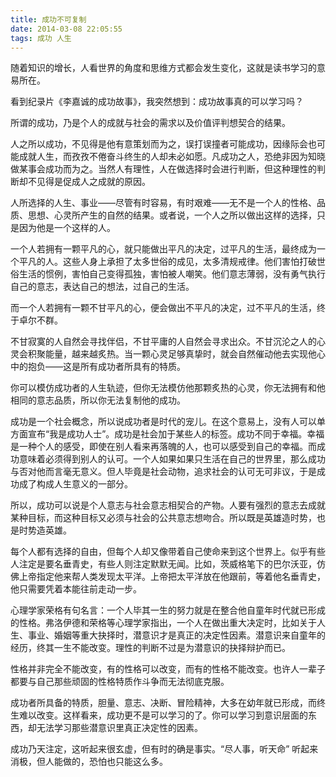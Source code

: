 ```yaml
---
title: 成功不可复制
date: 2014-03-08 22:05:55
tags: 成功 人生
---
```


 随着知识的增长，人看世界的角度和思维方式都会发生变化，这就是读书学习的意易所在。

看到纪录片《李嘉诚的成功故事》，我突然想到：成功故事真的可以学习吗？

所谓的成功，乃是个人的成就与社会的需求以及价值评判想契合的结果。

人之所以成功，不见得是他有意策划而为之，误打误撞者可能成功，因缘际会也可能成就人生，而孜孜不倦奋斗终生的人却未必如愿。凡成功之人，恐绝非因为知晓做某事会成功而为之。当然人有理性，人在做选择时会进行判断，但这种理性的判断却不见得是促成人之成就的原因。

人所选择的人生、事业——尽管有时容易，有时艰难——无不是一个人的性格、品质、思想、心灵所产生的自然的结果。或者说，一个人之所以做出这样的选择，只是因为他是一个这样的人。

一个人若拥有一颗平凡的心，就只能做出平凡的决定，过平凡的生活，最终成为一个平凡的人。这些人身上承担了太多世俗的成见，太多清规戒律。他们害怕打破世俗生活的惯例，害怕自己变得孤独，害怕被人嘲笑。他们意志薄弱，没有勇气执行自己的意志，表达自己的想法，过自己的生活。

而一个人若拥有一颗不甘平凡的心，便会做出不平凡的决定，过不平凡的生活，终于卓尔不群。

不甘寂寞的人自然会寻找伴侣，不甘平庸的人自然会寻求出众。不甘沉沦之人的心灵会积聚能量，越来越炙热。当一颗心灵足够真挚时，就会自然催动他去实现他心中的抱负——这是所有成功者所具有的特质。

你可以模仿成功者的人生轨迹，但你无法模仿他那颗炙热的心灵，你无法拥有和他相同的意志品质，所以你无法复制他的成功。

成功是一个社会概念，所以说成功者是时代的宠儿。在这个意易上，没有人可以单方面宣布“我是成功人士”。成功是社会加于某些人的标签。成功不同于幸福。幸福是一种个人的感受，即使在别人看来再落魄的人，也可以感受到自己的幸福。而成功意味着必须得到别人的认可。一个人如果如果只生活在自己的世界里，那么成功与否对他而言毫无意义。但人毕竟是社会动物，追求社会的认可无可非议，于是成功成了构成人生意义的一部分。

所以，成功可以说是个人意志与社会意志相契合的产物。人要有强烈的意志去成就某种目标，而这种目标又必须与社会的公共意志想吻合。所以既是英雄造时势，也是时势造英雄。

每个人都有选择的自由，但每个人却又像带着自己使命来到这个世界上。似乎有些人注定是要名垂青史，有些人则注定默默无闻。比如，茨威格笔下的巴尔沃亚，仿佛上帝指定他来帮人类发现太平洋。上帝把太平洋放在他跟前，等着他名垂青史，他只需要凭着本能往前走动一步。

心理学家荣格有句名言：一个人毕其一生的努力就是在整合他自童年时代就已形成的性格。弗洛伊德和荣格等心理学家指出，一个人在做出重大决定时，比如关于人生、事业、婚姻等重大抉择时，潜意识才是真正的决定性因素。潜意识来自童年的经历，终其一生不能改变。理性的判断不过是为潜意识的抉择辩护而已。

性格并非完全不能改变，有的性格可以改变，而有的性格不能改变。也许人一辈子都要与自己那些顽固的性格特质作斗争而无法彻底克服。

成功者所具备的特质，胆量、意志、决断、冒险精神，大多在幼年就已形成，而终生难以改变。这样看来，成功更不是可以学习的了。你可以学习到意识层面的东西，却无法学习那些潜意识里真正决定性的因素。

成功乃天注定，这听起来很玄虚，但有时的确是事实。“尽人事，听天命” 听起来消极，但人能做的，恐怕也只能这么多。
